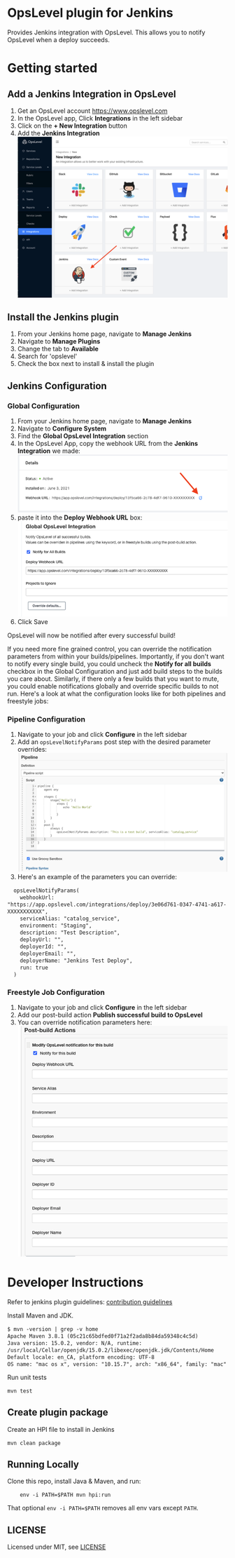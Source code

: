 # OpsLevel plugin for Jenkins

Provides Jenkins integration with OpsLevel. This allows you to notify OpsLevel when a deploy succeeds.

# Getting started
## Add a Jenkins Integration in OpsLevel
1. Get an OpsLevel account <https://www.opslevel.com>
1. In the OpsLevel app, Click **Integrations** in the left sidebar
1. Click on the **+ New Integration** button
1. Add the **Jenkins Integration**
![Jenkins Integration](docs/images/jenkins_integration.png)

## Install the Jenkins plugin
1. From your Jenkins home page, navigate to **Manage Jenkins**
1. Navigate to **Manage Plugins**
1. Change the tab to **Available**
1. Search for 'opslevel'
1. Check the box next to install & install the plugin

## Jenkins Configuration
### Global Configuration
1. From your Jenkins home page, navigate to **Manage Jenkins**
1. Navigate to **Configure System**
1. Find the **Global OpsLevel Integration** section
1. In the OpsLevel App, copy the webhook URL from the **Jenkins Integration** we made:
![Jenkins Integration Webhook URL](docs/images/jenkins_integration_webhook_url.png)
1. paste it into the **Deploy Webhook URL** box:
![Jenkins Global Configuration](docs/images/opslevel_global_configuration.png)
1. Click Save

OpsLevel will now be notified after every successful build!

If you need more fine grained control, you can override the notification parameters from within your builds/pipelines. Importantly, if you don't want to notify every single build, you could uncheck the **Notify for all builds** checkbox in the Global Configuration and just add build steps to the builds you care about. Similarly, if there only a few builds that you want to mute, you could enable notifications globally and override specific builds to not run. Here's a look at what the configuration looks like for both pipelines and freestyle jobs:

### Pipeline Configuration
  1. Navigate to your job and click **Configure** in the left sidebar
  1. Add an `opsLevelNotifyParams` post step with the desired parameter overrides:
  ![Jenkins Pipeline Configuration](docs/images/opslevel_pipeline_configuration.png)
  1. Here's an example of the parameters you can override:
```
  opsLevelNotifyParams(
    webhookUrl: "https://app.opslevel.com/integrations/deploy/3e06d761-0347-4741-a617-XXXXXXXXXXX",
    serviceAlias: "catalog_service",
    environment: "Staging",
    description: "Test Description",
    deployUrl: "",
    deployerId: "",
    deployerEmail: "",
    deployerName: "Jenkins Test Deploy",
    run: true
  )
```

### Freestyle Job Configuration
  1.  Navigate to your job and click **Configure** in the left sidebar
  1.  Add our post-build action **Publish successful build to OpsLevel**
  1.  You can override notification parameters here:
  ![Jenkins Configuration](docs/images/opslevel_post_build_action.png)


# Developer Instructions

Refer to jenkins plugin guidelines: [contribution guidelines](https://github.com/jenkinsci/.github/blob/master/CONTRIBUTING.md)

Install Maven and JDK.

```shell
$ mvn -version | grep -v home
Apache Maven 3.8.1 (05c21c65bdfed0f71a2f2ada8b84da59348c4c5d)
Java version: 15.0.2, vendor: N/A, runtime: /usr/local/Cellar/openjdk/15.0.2/libexec/openjdk.jdk/Contents/Home
Default locale: en_CA, platform encoding: UTF-8
OS name: "mac os x", version: "10.15.7", arch: "x86_64", family: "mac"
```

Run unit tests

```shell
mvn test
```

## Create plugin package
Create an HPI file to install in Jenkins

```shell
mvn clean package
```

## Running Locally

Clone this repo, install Java & Maven, and run:
```
    env -i PATH=$PATH mvn hpi:run
```
That optional `env -i PATH=$PATH` removes all env vars except `PATH`.

## LICENSE

Licensed under MIT, see [LICENSE](LICENSE.md)
